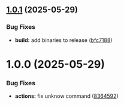 ## [1.0.1](https://github.com/inskribe/sandbox/compare/v1.0.0...v1.0.1) (2025-05-29)


### Bug Fixes

* **build:** add binaries to release ([bfc7188](https://github.com/inskribe/sandbox/commit/bfc7188c68313ced3560875014b39b4498f1389f))

# 1.0.0 (2025-05-29)


### Bug Fixes

* **actions:** fix unknow command ([8364592](https://github.com/inskribe/sandbox/commit/83645928b5356ffac4f9932fc2a064f76f6f1595))
